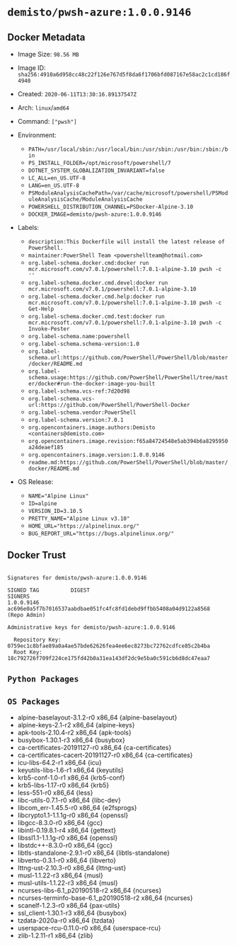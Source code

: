 # `demisto/pwsh-azure:1.0.0.9146`
## Docker Metadata
- Image Size: `98.56 MB`
- Image ID: `sha256:4910a6d958cc48c22f126e767d5f8da6f1706bfd087167e58ac2c1cd186f4940`
- Created: `2020-06-11T13:30:16.89137547Z`
- Arch: `linux`/`amd64`
- Command: `["pwsh"]`
- Environment:
  - `PATH=/usr/local/sbin:/usr/local/bin:/usr/sbin:/usr/bin:/sbin:/bin`
  - `PS_INSTALL_FOLDER=/opt/microsoft/powershell/7`
  - `DOTNET_SYSTEM_GLOBALIZATION_INVARIANT=false`
  - `LC_ALL=en_US.UTF-8`
  - `LANG=en_US.UTF-8`
  - `PSModuleAnalysisCachePath=/var/cache/microsoft/powershell/PSModuleAnalysisCache/ModuleAnalysisCache`
  - `POWERSHELL_DISTRIBUTION_CHANNEL=PSDocker-Alpine-3.10`
  - `DOCKER_IMAGE=demisto/pwsh-azure:1.0.0.9146`
- Labels:
  - `description:This Dockerfile will install the latest release of PowerShell.`
  - `maintainer:PowerShell Team <powershellteam@hotmail.com>`
  - `org.label-schema.docker.cmd:docker run mcr.microsoft.com/v7.0.1/powershell:7.0.1-alpine-3.10 pwsh -c ''`
  - `org.label-schema.docker.cmd.devel:docker run mcr.microsoft.com/v7.0.1/powershell:7.0.1-alpine-3.10`
  - `org.label-schema.docker.cmd.help:docker run mcr.microsoft.com/v7.0.1/powershell:7.0.1-alpine-3.10 pwsh -c Get-Help`
  - `org.label-schema.docker.cmd.test:docker run mcr.microsoft.com/v7.0.1/powershell:7.0.1-alpine-3.10 pwsh -c Invoke-Pester`
  - `org.label-schema.name:powershell`
  - `org.label-schema.schema-version:1.0`
  - `org.label-schema.url:https://github.com/PowerShell/PowerShell/blob/master/docker/README.md`
  - `org.label-schema.usage:https://github.com/PowerShell/PowerShell/tree/master/docker#run-the-docker-image-you-built`
  - `org.label-schema.vcs-ref:7d20d98`
  - `org.label-schema.vcs-url:https://github.com/PowerShell/PowerShell-Docker`
  - `org.label-schema.vendor:PowerShell`
  - `org.label-schema.version:7.0.1`
  - `org.opencontainers.image.authors:Demisto <containers@demisto.com>`
  - `org.opencontainers.image.revision:f65a84724548e5ab394b6a8295950a24deaef185`
  - `org.opencontainers.image.version:1.0.0.9146`
  - `readme.md:https://github.com/PowerShell/PowerShell/blob/master/docker/README.md`

- OS Release:
  - `NAME="Alpine Linux"`
  - `ID=alpine`
  - `VERSION_ID=3.10.5`
  - `PRETTY_NAME="Alpine Linux v3.10"`
  - `HOME_URL="https://alpinelinux.org/"`
  - `BUG_REPORT_URL="https://bugs.alpinelinux.org/"`

## Docker Trust
```

Signatures for demisto/pwsh-azure:1.0.0.9146

SIGNED TAG          DIGEST                                                             SIGNERS
1.0.0.9146          ac696e0a5f7b7016537aabdbae051fc4fc8fd1debd9ffbb5408a04d9122a8568   (Repo Admin)

Administrative keys for demisto/pwsh-azure:1.0.0.9146

  Repository Key:	0759ec1c8bfae89a0a4ae57bde62626fea4ee6ec8273bc72762cdfce85c2b4ba
  Root Key:	18c792726f709f224ce175fd42b0a31ea143df2dc9e5ba0c591cb6d8dc47eaa7

```

## `Python Packages`


## `OS Packages`

* alpine-baselayout-3.1.2-r0 x86_64 {alpine-baselayout}
* alpine-keys-2.1-r2 x86_64 {alpine-keys}
* apk-tools-2.10.4-r2 x86_64 {apk-tools}
* busybox-1.30.1-r3 x86_64 {busybox}
* ca-certificates-20191127-r0 x86_64 {ca-certificates}
* ca-certificates-cacert-20191127-r0 x86_64 {ca-certificates}
* icu-libs-64.2-r1 x86_64 {icu}
* keyutils-libs-1.6-r1 x86_64 {keyutils}
* krb5-conf-1.0-r1 x86_64 {krb5-conf}
* krb5-libs-1.17-r0 x86_64 {krb5}
* less-551-r0 x86_64 {less}
* libc-utils-0.7.1-r0 x86_64 {libc-dev}
* libcom_err-1.45.5-r0 x86_64 {e2fsprogs}
* libcrypto1.1-1.1.1g-r0 x86_64 {openssl}
* libgcc-8.3.0-r0 x86_64 {gcc}
* libintl-0.19.8.1-r4 x86_64 {gettext}
* libssl1.1-1.1.1g-r0 x86_64 {openssl}
* libstdc++-8.3.0-r0 x86_64 {gcc}
* libtls-standalone-2.9.1-r0 x86_64 {libtls-standalone}
* libverto-0.3.1-r0 x86_64 {libverto}
* lttng-ust-2.10.3-r0 x86_64 {lttng-ust}
* musl-1.1.22-r3 x86_64 {musl}
* musl-utils-1.1.22-r3 x86_64 {musl}
* ncurses-libs-6.1_p20190518-r2 x86_64 {ncurses}
* ncurses-terminfo-base-6.1_p20190518-r2 x86_64 {ncurses}
* scanelf-1.2.3-r0 x86_64 {pax-utils}
* ssl_client-1.30.1-r3 x86_64 {busybox}
* tzdata-2020a-r0 x86_64 {tzdata}
* userspace-rcu-0.11.0-r0 x86_64 {userspace-rcu}
* zlib-1.2.11-r1 x86_64 {zlib}
